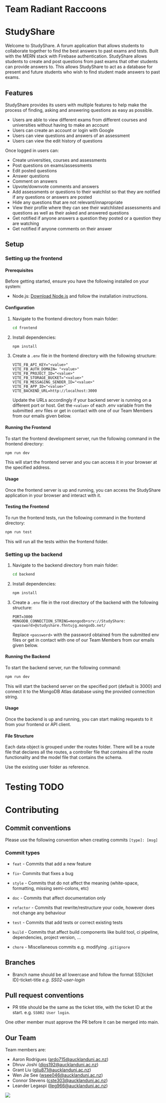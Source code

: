 # Team Radiant Raccoons

# StudyShare

Welcome to StudyShare. A forum application that allows students to collaborate together to find the best answers to past exams and tests. Built with the MERN stack with Firebase authentication. StudyShare allows students to create and post questions from past exams that other students can provide answers to. This allows StudyShare to act as a database for present and future students who wish to find student made answers to past exams.

## Features

StudyShare provides its users with multiple features to help make the process of finding, asking and answering questions as easy as possible.

- Users are able to view different exams from different courses and universities without having to make an account
- Users can create an account or login with Google
- Users can view questions and answers of an assessment
- Users can view the edit history of questions

Once logged in users can:

- Create universities, courses and assessments
- Post questions on exams/assessments
- Edit posted questions
- Answer questions
- Comment on answers
- Upvote/downvote comments and answers
- Add assessments or questions to their watchlist so that they are notified if any questions or answers are posted
- Hide any questions that are not relevant/innapropriate
- View their profile where they can see their watchlisted assessments and questions as well as their asked and answered questions
- Get notified if anyone answers a question they posted or a question they are watching
- Get notified if anyone comments on their answer

## Setup

### Setting up the frontend

#### Prerequisites

Before getting started, ensure you have the following installed on your system:

- Node.js: [Download Node.js](https://nodejs.org/en/download/) and follow the installation instructions.

#### Configuration

1. Navigate to the frontend directory from main folder:

   ```bash
   cd frontend
   ```

2. Install dependencies:

   ```bash
   npm install
   ```

3. Create a `.env` file in the frontend directory with the following structure:

   ```plaintext
   VITE_FB_API_KEY="<value>"
   VITE_FB_AUTH_DOMAIN= "<value>"
   VITE_FB_PROJECT_ID="<value>"
   VITE_FB_STORAGE_BUCKET="<value>"
   VITE_FB_MESSAGING_SENDER_ID="<value>"
   VITE_FB_APP_ID="<value>"
   VITE_BACKEND_URL=http://localhost:3000
   ```

   Update the URLs accordingly if your backend server is running on a different port or host.
   Get the `<value>` of each .env variable from the submitted .env files or get in contact with one of our Team Members from our emails given below.

#### Running the Frontend

To start the frontend development server, run the following command in the frontend directory:

```bash
npm run dev
```

This will start the frontend server and you can access it in your browser at the specified address.

#### Usage

Once the frontend server is up and running, you can access the StudyShare application in your browser and interact with it.

#### Testing the Frontend

To run the frontend tests, run the following command in the frontend directory:

```bash
npm run test
```

This will run all the tests within the frontend folder.

### Setting up the backend

1. Navigate to the backend directory from main folder:

   ```bash
   cd backend
   ```

2. Install dependencies:

   ```bash
   npm install
   ```

3. Create a `.env` file in the root directory of the backend with the following structure:

   ```plaintext
   PORT=3000
   MONGODB_CONNECTION_STRING=mongodb+srv://StudyShare:<password>@studyshare.fhntujg.mongodb.net/
   ```

   Replace `<password>` with the password obtained from the submitted env files or get in contact with one of our Team Members from our emails given below.

#### Running the Backend

To start the backend server, run the following command:

```bash
npm run dev
```

This will start the backend server on the specified port (default is 3000) and connect it to the MongoDB Atlas database using the provided connection string.

#### Usage

Once the backend is up and running, you can start making requests to it from your frontend or API client.

#### File Structure

Each data object is grouped under the routes folder. There will be a route file that declares all the routes, a controller file that contains all the route functionality and the model file that contains the schema.

Use the existing user folder as reference.

# Testing TODO

# Contributing

## Commit conventions

Please use the following convention when creating commits `[type]: [msg]`

### Commit types

- `feat` - Commits that add a new feature

- `fix`- Commits that fixes a bug

- `style` - Commits that do not affect the meaning (white-space, formatting, missing semi-colons, etc)

- `doc` - Commits that affect documentation only

- `refactor` - Commits that rewrite/restructure your code, however does not change any behaviour

- `test` - Commits that add tests or correct existing tests

- `build` - Commits that affect build components like build tool, ci pipeline, dependencies, project version, ...

- `chore` - Miscellaneous commits e.g. modifying `.gitignore`

## Branches

- Branch name should be all lowercase and follow the format SS[ticket ID]-ticket-title _e.g. SS02-user-login_

## Pull request conventions

- PR title should be the same as the ticket title, with the ticket ID at the start. e.g. `SS002 User login`.

One other member must approve the PR before it can be merged into main.

## Our Team

Team members are:

- Aaron Rodrigues (ardo715@aucklanduni.ac.nz)
- Dhruv Joshi (djos192@aucklanduni.ac.nz)
- Grant Liu (gliu871@aucklanduni.ac.nz)
- Wen Jie See (wsee046@aucklanduni.ac.nz)
- Connor Stevens (cste303@aucklanduni.ac.nz)
- Leander Legaspi (lleg966@aucklanduni.ac.nz)

![](./group-image/Radiant%20Raccoons.webp)
